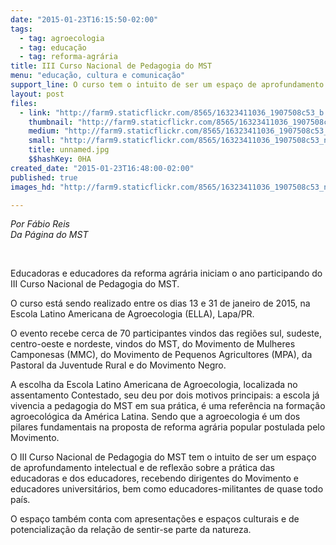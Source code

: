 ```yaml
---
date: "2015-01-23T16:15:50-02:00"
tags:
  - tag: agroecologia
  - tag: educação
  - tag: reforma-agrária
title: III Curso Nacional de Pedagogia do MST
menu: "educação, cultura e comunicação"
support_line: O curso tem o intuito de ser um espaço de aprofundamento intelectual e de reflexão sobre a prática educacional no país
layout: post
files:
  - link: "http://farm9.staticflickr.com/8565/16323411036_1907508c53_b.jpg"
    thumbnail: "http://farm9.staticflickr.com/8565/16323411036_1907508c53_t.jpg"
    medium: "http://farm9.staticflickr.com/8565/16323411036_1907508c53_z.jpg"
    small: "http://farm9.staticflickr.com/8565/16323411036_1907508c53_n.jpg"
    title: unnamed.jpg
    $$hashKey: 0HA
created_date: "2015-01-23T16:48:00-02:00"
published: true
images_hd: "http://farm9.staticflickr.com/8565/16323411036_1907508c53_n.jpg"

---
```

<p><em>Por F&aacute;bio Reis<br />
Da P&aacute;gina do MST</em></p>

<p>&nbsp;</p>

<p>Educadoras e educadores da reforma agr&aacute;ria iniciam o ano participando do III Curso Nacional de Pedagogia do MST.</p>

<p>O curso est&aacute; sendo realizado entre os dias 13 e 31 de janeiro de 2015, na Escola Latino Americana de Agroecologia (ELLA), Lapa/PR.</p>

<p>O evento recebe cerca de 70 participantes vindos das regi&otilde;es sul, sudeste, centro-oeste e nordeste, vindos do MST, do Movimento de Mulheres Camponesas (MMC), do Movimento de Pequenos Agricultores (MPA), da Pastoral da Juventude Rural e do Movimento Negro.</p>

<p>A escolha da Escola Latino Americana de Agroecologia, localizada no assentamento Contestado, seu deu por dois motivos principais: a escola j&aacute; vivencia a pedagogia do MST em sua pr&aacute;tica, &eacute; uma refer&ecirc;ncia na forma&ccedil;&atilde;o agroecol&oacute;gica da Am&eacute;rica Latina. Sendo que a agroecologia &eacute; um dos pilares fundamentais na proposta de reforma agr&aacute;ria popular postulada pelo Movimento.</p>

<p>O III Curso Nacional de Pedagogia do MST tem o intuito de ser um espa&ccedil;o de aprofundamento intelectual e de reflex&atilde;o sobre a pr&aacute;tica das educadoras e dos educadores, recebendo dirigentes do Movimento e educadores universit&aacute;rios, bem como educadores-militantes de quase todo pa&iacute;s.</p>

<p>O espa&ccedil;o tamb&eacute;m conta com apresenta&ccedil;&otilde;es e espa&ccedil;os culturais e de potencializa&ccedil;&atilde;o da rela&ccedil;&atilde;o de sentir-se parte da natureza.</p>
